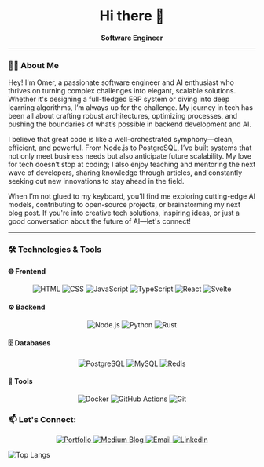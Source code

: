 <h1 align="center">Hi there 👋</h1>

<p align="center">
  <b>Software Engineer</b>
</p>

---

### 👨‍💻 About Me

Hey! I'm Omer, a passionate software engineer and AI enthusiast who thrives on turning complex challenges into elegant, scalable solutions. Whether it's designing a full-fledged ERP system or diving into deep learning algorithms, I’m always up for the challenge. My journey in tech has been all about crafting robust architectures, optimizing processes, and pushing the boundaries of what’s possible in backend development and AI.

I believe that great code is like a well-orchestrated symphony—clean, efficient, and powerful. From Node.js to PostgreSQL, I’ve built systems that not only meet business needs but also anticipate future scalability. My love for tech doesn’t stop at coding; I also enjoy teaching and mentoring the next wave of developers, sharing knowledge through articles, and constantly seeking out new innovations to stay ahead in the field.

When I’m not glued to my keyboard, you’ll find me exploring cutting-edge AI models, contributing to open-source projects, or brainstorming my next blog post. If you're into creative tech solutions, inspiring ideas, or just a good conversation about the future of AI—let's connect!

---

### 🛠️ Technologies & Tools

#### 🌐 Frontend
<p align="center">
  <img src="https://img.shields.io/badge/Code-HTML5-E34F26?style=for-the-badge&logo=html5&logoColor=white" alt="HTML">
  <img src="https://img.shields.io/badge/Style-CSS3-1572B6?style=for-the-badge&logo=css3&logoColor=white" alt="CSS">
  <img src="https://img.shields.io/badge/Frontend-JavaScript-F7DF1E?style=for-the-badge&logo=javascript&logoColor=black" alt="JavaScript">
  <img src="https://img.shields.io/badge/Frontend-TypeScript-007ACC?style=for-the-badge&logo=typescript&logoColor=white" alt="TypeScript">
  <img src="https://img.shields.io/badge/Frontend-React-61DAFB?style=for-the-badge&logo=react&logoColor=black" alt="React">
  <img src="https://img.shields.io/badge/Frontend-Svelte-FF3E00?style=for-the-badge&logo=svelte&logoColor=white" alt="Svelte">
</p>

#### ⚙️ Backend
<p align="center">
  <img src="https://img.shields.io/badge/Code-Node.js-339933?style=for-the-badge&logo=nodedotjs&logoColor=white" alt="Node.js">
  <img src="https://img.shields.io/badge/Code-Python-3776AB?style=for-the-badge&logo=python&logoColor=white" alt="Python">
  <img src="https://img.shields.io/badge/Code-Rust-000000?style=for-the-badge&logo=rust&logoColor=white" alt="Rust">
</p>

#### 🗄️ Databases
<p align="center">
  <img src="https://img.shields.io/badge/Database-PostgreSQL-4169E1?style=for-the-badge&logo=postgresql&logoColor=white" alt="PostgreSQL">
  <img src="https://img.shields.io/badge/Database-MySQL-4479A1?style=for-the-badge&logo=mysql&logoColor=white" alt="MySQL">
  <img src="https://img.shields.io/badge/Database-Redis-DC382D?style=for-the-badge&logo=redis&logoColor=white" alt="Redis">
</p>

#### 🔧 Tools
<p align="center">
  <img src="https://img.shields.io/badge/DevOps-Docker-2496ED?style=for-the-badge&logo=docker&logoColor=white" alt="Docker">
  <img src="https://img.shields.io/badge/Cloud-GitHub_Actions-2088FF?style=for-the-badge&logo=github-actions&logoColor=white" alt="GitHub Actions">
  <img src="https://img.shields.io/badge/Version%20Control-Git-F05032?style=for-the-badge&logo=git&logoColor=white" alt="Git">
</p>

### 📫 Let's Connect:

<p align="center">
  <a href="https://codnomer.vercel.app/">
    <img src="https://img.shields.io/badge/Portfolio-Visit-181717?style=flat&logo=github" alt="Portfolio">
  </a>
  <a href="https://medium.com/@codnomer">
    <img src="https://img.shields.io/badge/Medium-Blog-000000?style=flat&logo=medium" alt="Medium Blog">
  </a>
  <a href="mailto:demirhanomer11@gmail.com">
    <img src="https://img.shields.io/badge/Email-Contact-red?style=flat&logo=gmail&color=EA4335" alt="Email">
  </a>
  <a href="https://www.linkedin.com/in/codnomer">
    <img src="https://img.shields.io/badge/LinkedIn-Connect-0077B5?style=flat&logo=linkedin&logoColor=white" alt="LinkedIn">
  </a>
</p>

![Top Langs](https://github-readme-stats.vercel.app/api/top-langs/?username=codnomer&size_weight=0.5&count_weight=0.5)
<!--
**codnomer/codnomer** is a ✨ _special_ ✨ repository because its `README.md` (this file) appears on your GitHub profile.

Here are some ideas to get you started:

- 🔭 I’m currently working on ...
- 🌱 I’m currently learning ...
- 👯 I’m looking to collaborate on ...
- 🤔 I’m looking for help with ...
- 💬 Ask me about ...
- 📫 How to reach me: ...
- 😄 Pronouns: ...
- ⚡ Fun fact: ...
-->
